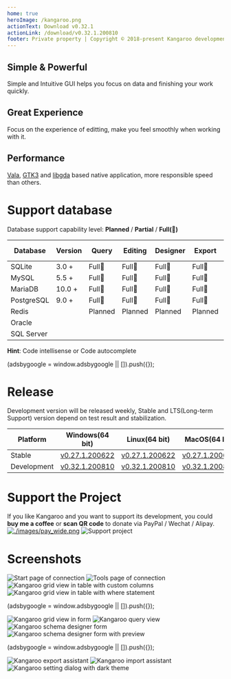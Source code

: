 ```yaml
---
home: true
heroImage: /kangaroo.png
actionText: Download v0.32.1
actionLink: /download/v0.32.1.200810
footer: Private property | Copyright © 2018-present Kangaroo development team
---
```


<div style="text-align: center">
  <Bit/>
</div>

<div class="features">
  <div class="feature">
    <h2>Simple & Powerful</h2>
    <p>Simple and Intuitive GUI helps you focus on data and finishing your work quickly.</p>
  </div>
  <div class="feature">
    <h2>Great Experience</h2>
    <p>Focus on the experience of editting, make you feel smoothly when working with it.</p>
  </div>
  <div class="feature">
    <h2>Performance</h2>
    <p><a target="_blank" href="https://gitlab.gnome.org/GNOME/vala">Vala</a>, <a target="_blank" href="https://www.gtk.org/">GTK3</a> and <a target="_blank" href="https://gitlab.gnome.org/GNOME/libgda">libgda</a> based native application, more responsible speed than others.</p>
  </div>
</div>

# Support database
Database support capability level: __Planned__ / __Partial__ / __Full(:100:)__

| Database    | Version | Query     | Editing   | Designer  | Export    | Import    | Hint      | Modeling | DB Sync |
|-------------|---------|-----------|-----------|-----------|-----------|-----------|-----------|----------|---------|
| SQLite      | 3.0 +   | Full:100: | Full:100: | Full:100: | Full:100: | Full:100: | Full:100: | Planned  | Planned |
| MySQL       | 5.5 +   | Full:100: | Full:100: | Full:100: | Full:100: | Full:100: | Full:100: | Planned  | Planned |
| MariaDB     | 10.0 +  | Full:100: | Full:100: | Full:100: | Full:100: | Full:100: | Full:100: | Planned  | Planned |
| PostgreSQL  | 9.0 +   | Full:100: | Full:100: | Full:100: | Full:100: | Full:100: | Full:100: | Planned  | Planned |
| Redis       |         | Planned   | Planned   | Planned   | Planned   | Planned   | Planned   | Planned  | Planned |
| Oracle      |         |           |           |           |           |           |           |          |         |
| SQL Server  |         |           |           |           |           |           |           |          |         |

**Hint**: Code intellisense or Code autocomplete

<div>
    <script2 type="text/javascript" async="true" src="https://pagead2.googlesyndication.com/pagead/js/adsbygoogle.js" />
    <ins class="adsbygoogle"
        style="display:block; text-align:center;"
        data-ad-layout="in-article"
        data-ad-format="fluid"
        data-ad-client="ca-pub-3975819313740938"
        data-ad-slot="6760827895"></ins>
    <script2 type="text/javascript">
        (adsbygoogle = window.adsbygoogle || []).push({});
    </script2>
</div>


# Release
Development version will be released weekly, Stable and LTS(Long-term Support) version depend on test result and stabilization.

| Platform    | Windows(64 bit)   | Linux(64 bit)   | MacOS(64 bit)   |
|-------------|-------------------|-------------------|-----------------|
| Stable | [v0.27.1.200622](./download/v0.27.1.200622) | [v0.27.1.200622](./download/v0.27.1.200622) | [v0.27.1.200622](./download/v0.27.1.200622) |
| Development | [v0.32.1.200810](./download/v0.32.1.200810) | [v0.32.1.200810](./download/v0.32.1.200810) | [v0.32.1.200810](./download/v0.32.1.200810) |


# Support the Project
If you like Kangaroo and you want to support its development, you could __buy me a coffee__ or __scan QR code__ to donate via PayPal / Wechat / Alipay.<br/>
[![./images/pay_wide.png](./images/buymeacoffee.png)](https://www.buymeacoffee.com/dbkangaroo) ![Support project](./images/pay_wide.png)


# Screenshots
![Start page of connection](./images/kangaroo-start.png)
![Tools page of connection](./images/kangaroo-tools.png)
![Kangaroo grid view in table with custom columns](./images/kangaroo-grid.png)
![Kangaroo grid view in table with where statement](./images/kangaroo-grid2.png)

<div>
    <script2 type="text/javascript" async="true" src="https://pagead2.googlesyndication.com/pagead/js/adsbygoogle.js" />
    <ins class="adsbygoogle"
        style="display:block; text-align:center;"
        data-ad-layout="in-article"
        data-ad-format="fluid"
        data-ad-client="ca-pub-3975819313740938"
        data-ad-slot="6760827895"></ins>
    <script2 type="text/javascript">
        (adsbygoogle = window.adsbygoogle || []).push({});
    </script2>
</div>

![Kangaroo grid view in form](./images/kangaroo-form.png)
![Kangaroo query view](./images/kangaroo-query.png)
![Kangaroo schema designer form](./images/kangaroo-designer.png)
![Kangaroo schema designer form with preview](./images/kangaroo-designer2.png)

<div>
    <script2 type="text/javascript" async="true" src="https://pagead2.googlesyndication.com/pagead/js/adsbygoogle.js" />
    <ins class="adsbygoogle"
        style="display:block; text-align:center;"
        data-ad-layout="in-article"
        data-ad-format="fluid"
        data-ad-client="ca-pub-3975819313740938"
        data-ad-slot="6760827895"></ins>
    <script2 type="text/javascript">
        (adsbygoogle = window.adsbygoogle || []).push({});
    </script2>
</div>

![Kangaroo export assistant](./images/kangaroo-export.png)
![Kangaroo import assistant](./images/kangaroo-import.png)
![Kangaroo setting dialog with dark theme](./images/kangaroo-setting.png)
